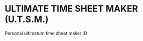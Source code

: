 ULTIMATE TIME SHEET MAKER (U.T.S.M.)
====================================

Personal ultimatum time sheet maker ;D
